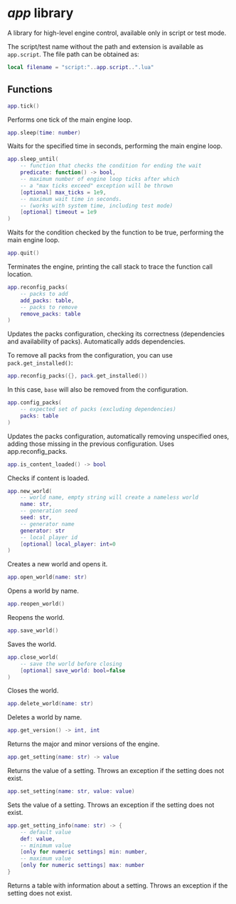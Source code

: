 # *app* library

A library for high-level engine control, available only in script or test mode.

The script/test name without the path and extension is available as `app.script`. The file path can be obtained as:
```lua
local filename = "script:"..app.script..".lua"
```

## Functions

```lua
app.tick()
```

Performs one tick of the main engine loop.

```lua
app.sleep(time: number)
```

Waits for the specified time in seconds, performing the main engine loop.

```lua
app.sleep_until(
    -- function that checks the condition for ending the wait
    predicate: function() -> bool,
    -- maximum number of engine loop ticks after which
    -- a "max ticks exceed" exception will be thrown
    [optional] max_ticks = 1e9,
    -- maximum wait time in seconds.
    -- (works with system time, including test mode)
    [optional] timeout = 1e9
)
```

Waits for the condition checked by the function to be true, performing the main engine loop.

```lua
app.quit()
```

Terminates the engine, printing the call stack to trace the function call location.

```lua
app.reconfig_packs(
    -- packs to add
    add_packs: table,
    -- packs to remove
    remove_packs: table
)
```

Updates the packs configuration, checking its correctness (dependencies and availability of packs).
Automatically adds dependencies.

To remove all packs from the configuration, you can use `pack.get_installed()`:

```lua
app.reconfig_packs({}, pack.get_installed())
```

In this case, `base` will also be removed from the configuration.

```lua
app.config_packs(
    -- expected set of packs (excluding dependencies)
    packs: table
)
```

Updates the packs configuration, automatically removing unspecified ones, adding those missing in the previous configuration.
Uses app.reconfig_packs.

```lua
app.is_content_loaded() -> bool
```

Checks if content is loaded.

```lua
app.new_world(
    -- world name, empty string will create a nameless world
    name: str,
    -- generation seed
    seed: str,
    -- generator name
    generator: str
    -- local player id
    [optional] local_player: int=0
)
```

Creates a new world and opens it.

```lua
app.open_world(name: str)
```

Opens a world by name.

```lua
app.reopen_world()
```

Reopens the world.

```lua
app.save_world()
```

Saves the world.

```lua
app.close_world(
    -- save the world before closing
    [optional] save_world: bool=false
)
```

Closes the world.

```lua
app.delete_world(name: str)
```

Deletes a world by name.

```lua
app.get_version() -> int, int
```

Returns the major and minor versions of the engine.

```lua
app.get_setting(name: str) -> value
```

Returns the value of a setting. Throws an exception if the setting does not exist.

```lua
app.set_setting(name: str, value: value)
```

Sets the value of a setting. Throws an exception if the setting does not exist.

```lua
app.get_setting_info(name: str) -> {
    -- default value
    def: value,
    -- minimum value
    [only for numeric settings] min: number,
    -- maximum value
    [only for numeric settings] max: number
}
```

Returns a table with information about a setting. Throws an exception if the setting does not exist.
